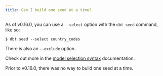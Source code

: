 ```yaml
---
title: Can I build one seed at a time?
---
```

As of v0.16.0, you can use a `--select` option with the `dbt seed` command, like so:

```
$ dbt seed --select country_codes
```
There is also an `--exclude` option.

Check out more in the [model selection syntax](docs/running-a-dbt-project/command-line-interface/model-selection-syntax.md) documentation.

Prior to v0.16.0, there was no way to build one seed at a time.
